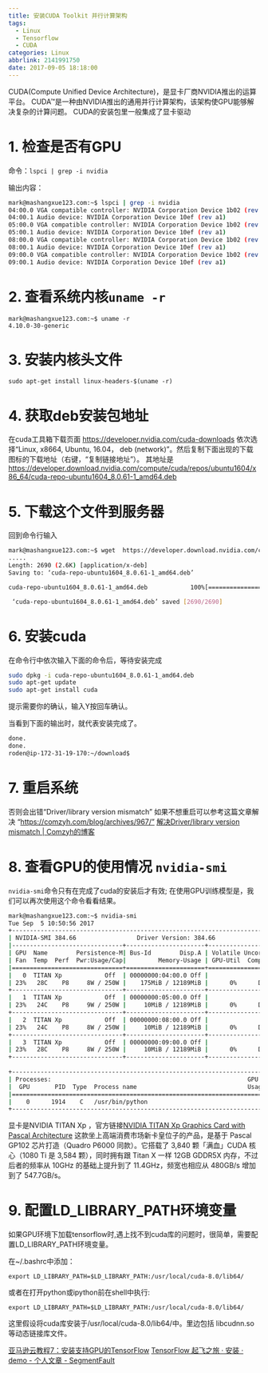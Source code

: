 ```yaml
---
title: 安装CUDA Toolkit 并行计算架构
tags:
  - Linux
  - Tensorflow
  - CUDA
categories: Linux
abbrlink: 2141991750
date: 2017-09-05 18:18:00
---
```


<!-- toc -->
<!-- more -->

CUDA(Compute Unified Device Architecture)，是显卡厂商NVIDIA推出的运算平台。 CUDA™是一种由NVIDIA推出的通用并行计算架构，该架构使GPU能够解决复杂的计算问题。 CUDA的安装包里一般集成了显卡驱动
# 1. 检查是否有GPU

命令：`lspci | grep -i nvidia`

输出内容：

```bash
mark@mashangxue123.com:~$ lspci | grep -i nvidia
04:00.0 VGA compatible controller: NVIDIA Corporation Device 1b02 (rev a1)
04:00.1 Audio device: NVIDIA Corporation Device 10ef (rev a1)
05:00.0 VGA compatible controller: NVIDIA Corporation Device 1b02 (rev a1)
05:00.1 Audio device: NVIDIA Corporation Device 10ef (rev a1)
08:00.0 VGA compatible controller: NVIDIA Corporation Device 1b02 (rev a1)
08:00.1 Audio device: NVIDIA Corporation Device 10ef (rev a1)
09:00.0 VGA compatible controller: NVIDIA Corporation Device 1b02 (rev a1)
09:00.1 Audio device: NVIDIA Corporation Device 10ef (rev a1)

```

# 2. 查看系统内核`uname -r`
```
mark@mashangxue123.com:~$ uname -r
4.10.0-30-generic
```

# 3. 安装内核头文件
```
sudo apt-get install linux-headers-$(uname -r)
```

# 4. 获取deb安装包地址

在cuda工具箱下载页面 https://developer.nvidia.com/cuda-downloads
依次选择“Linux, x8664, Ubuntu, 16.04， deb (network)”。然后复制下面出现的下载图标的下载地址（右键，“复制链接地址”）。
其地址是 https://developer.download.nvidia.com/compute/cuda/repos/ubuntu1604/x86_64/cuda-repo-ubuntu1604_8.0.61-1_amd64.deb

# 5. 下载这个文件到服务器

回到命令行输入

```bash
mark@mashangxue123.com:~$ wget  https://developer.download.nvidia.com/compute/cuda/repos/ubuntu1604/x86_64/cuda-repo-ubuntu1604_8.0.61-1_amd64.deb
.....
Length: 2690 (2.6K) [application/x-deb]
Saving to: ‘cuda-repo-ubuntu1604_8.0.61-1_amd64.deb’

cuda-repo-ubuntu1604_8.0.61-1_amd64.deb            100%[==============================================================================================================>]   2.63K  --.-KB/s    in 0s      

 ‘cuda-repo-ubuntu1604_8.0.61-1_amd64.deb’ saved [2690/2690]

```

# 6. 安装cuda

在命令行中依次输入下面的命令后，等待安装完成

```bash
sudo dpkg -i cuda-repo-ubuntu1604_8.0.61-1_amd64.deb
sudo apt-get update
sudo apt-get install cuda
```

提示需要你的确认，输入Y按回车确认。

当看到下面的输出时，就代表安装完成了。

```bash
done.
done.
roden@ip-172-31-19-170:~/download$
```

# 7. 重启系统

否则会出错“Driver/library version mismatch”
如果不想重启可以参考这篇文章解决 
“https://comzyh.com/blog/archives/967/” [解决Driver/library version mismatch | Comzyh的博客](https://comzyh.com/blog/archives/967/)

# 8. 查看GPU的使用情况 `nvidia-smi`
`nvidia-smi`命令只有在完成了cuda的安装后才有效;
在使用GPU训练模型是，我们可以再次使用这个命令看看结果。

```bash
mark@mashangxue123.com:~$ nvidia-smi
Tue Sep  5 10:50:56 2017
+-----------------------------------------------------------------------------+
| NVIDIA-SMI 384.66                 Driver Version: 384.66                    |
|-------------------------------+----------------------+----------------------+
| GPU  Name        Persistence-M| Bus-Id        Disp.A | Volatile Uncorr. ECC |
| Fan  Temp  Perf  Pwr:Usage/Cap|         Memory-Usage | GPU-Util  Compute M. |
|===============================+======================+======================|
|   0  TITAN Xp            Off  | 00000000:04:00.0 Off |                  N/A |
| 23%   28C    P8     8W / 250W |    175MiB / 12189MiB |      0%      Default |
+-------------------------------+----------------------+----------------------+
|   1  TITAN Xp            Off  | 00000000:05:00.0 Off |                  N/A |
| 23%   24C    P8     9W / 250W |     10MiB / 12189MiB |      0%      Default |
+-------------------------------+----------------------+----------------------+
|   2  TITAN Xp            Off  | 00000000:08:00.0 Off |                  N/A |
| 23%   24C    P8     8W / 250W |     10MiB / 12189MiB |      0%      Default |
+-------------------------------+----------------------+----------------------+
|   3  TITAN Xp            Off  | 00000000:09:00.0 Off |                  N/A |
| 23%   28C    P8     8W / 250W |     10MiB / 12189MiB |      0%      Default |
+-------------------------------+----------------------+----------------------+
                                                                               
+-----------------------------------------------------------------------------+
| Processes:                                                       GPU Memory |
|  GPU       PID  Type  Process name                               Usage      |
|=============================================================================|
|    0      1914    C   /usr/bin/python                                165MiB |
+-----------------------------------------------------------------------------+

```
显卡是NVIDIA TITAN Xp ，官方链接[NVIDIA TITAN Xp Graphics Card with Pascal Architecture](https://www.nvidia.com/en-us/geforce/products/10series/titan-xp/)
这款坐上高端消费市场新卡皇位子的产品，是基于 Pascal GP102 芯片打造（Quadro P6000 同款）。它搭载了 3,840 颗「满血」CUDA 核心（1080 Ti 是 3,584 颗），同时拥有跟 Titan X 一样 12GB GDDR5X 内存，不过后者的频率从 10GHz 的基础上提升到了 11.4GHz，频宽也相应从 480GB/s 增加到了 547.7GB/s。

# 9. 配置LD_LIBRARY_PATH环境变量
如果GPU环境下加载tensorflow时,遇上找不到cuda库的问题时，很简单，需要配置LD_LIBRARY_PATH环境变量。

在~/.bashrc中添加：
```
export LD_LIBRARY_PATH=$LD_LIBRARY_PATH:/usr/local/cuda-8.0/lib64/
```
或者在打开python或ipython前在shell中执行:
```
export LD_LIBRARY_PATH=$LD_LIBRARY_PATH:/usr/local/cuda-8.0/lib64/
```
这里假设将cuda库安装于/usr/local/cuda-8.0/lib64/中。里边包括 libcudnn.so等动态链接库文件。

[亚马逊云教程7：安装支持GPU的TensorFlow](http://aws.cn.riverlight.blog/aws/2017/06/12/AWS_tutorial_7.html)
[TensorFlow 起飞之旅 · 安装 · demo - 个人文章 - SegmentFault](https://segmentfault.com/a/1190000010081525)